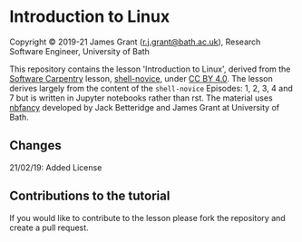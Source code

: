 # Introduction to Linux

Copyright © 2019-21 James Grant (r.j.grant@bath.ac.uk), Research Software Engineer, University of Bath

This repository contains the lesson 'Introduction to Linux', derived from the [Software Carpentry](https://software-carpentry.org/) lesson, [shell-novice](https://github.com/swcarpentry/shell-novice), under [CC BY 4.0](https://creativecommons.org/licenses/by/4.0/).
The lesson derives largely from the content of the `shell-novice` Episodes: 1, 2, 3, 4 and 7 but is written in Jupyter notebooks rather than rst.
The material uses [nbfancy](https://github.com/JDBetteridge/nbfancy) developed by Jack Betteridge and James Grant at University of Bath.

## Changes

21/02/19: Added License 

## Contributions to the tutorial

If you would like to contribute to the lesson please fork the repository and create a pull request.
